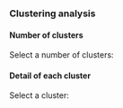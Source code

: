 ### Clustering analysis

[//]: # (section)

#### Number of clusters

Select a number of clusters:

[//]: # (section)

#### Detail of each cluster

Select a cluster:

[//]: # (section)
